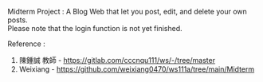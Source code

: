 Midterm Project : A Blog Web that let you post, edit, and delete your own posts.<br>
Please note that the login function is not yet finished.

Reference : <br>
1. 陳鍾誠 教師 - https://gitlab.com/cccnqu111/ws/-/tree/master<br>
2. Weixiang - https://github.com/weixiang0470/ws111a/tree/main/Midterm
